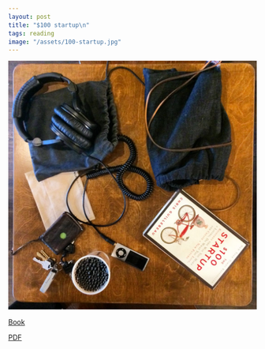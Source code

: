 ```yaml
---
layout: post
title: "$100 startup\n"
tags: reading
image: "/assets/100-startup.jpg"
---
```

![100 startup](/assets/100-startup.jpg)

[Book](http://www.amazon.com/The-100-Startup-Reinvent-Living-ebook/dp/B0067TGSOK)

[PDF](http://www.pdf-archive.com/2014/01/27/100-startup-pdf/100-startup-pdf.pdf)